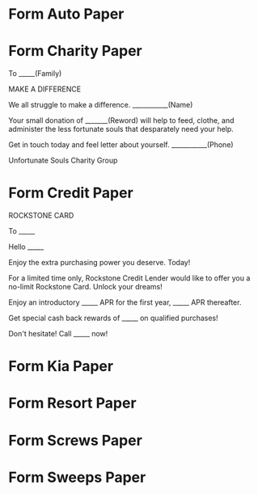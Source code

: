 # Form Auto Paper


# Form Charity Paper
To _____(Family)

MAKE A DIFFERENCE

We all struggle to make a difference.
___________(Name)

Your small donation of _______(Reword)
will help to feed, clothe, and administer
the less fortunate souls that desparately
need your help.

Get in touch today and feel letter about
yourself. ___________(Phone)

Unfortunate Souls Charity Group


# Form Credit Paper
ROCKSTONE CARD

To _____

Hello _____

Enjoy the extra purchasing power you
deserve. Today!

For a limited time only, Rockstone Credit
Lender would like to offer you a no-limit
Rockstone Card. Unlock your dreams!

Enjoy an introductory _____ APR for
the first year, _____ APR thereafter.

Get special cash back rewards of _____
on qualified purchases!

Don't hesitate! Call _____ now!


# Form Kia Paper


# Form Resort Paper


# Form Screws Paper


# Form Sweeps Paper
